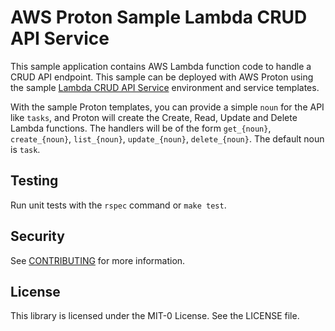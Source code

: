 # AWS Proton Sample Lambda CRUD API Service

This sample application contains AWS Lambda function code to handle a CRUD API endpoint. This sample can be deployed with AWS Proton using the sample [Lambda CRUD API Service](https://github.com/aws-samples/aws-proton-sample-templates/tree/main/lambda-crud-svc) environment and service templates.

With the sample Proton templates, you can provide a simple `noun` for the API like `tasks`, and Proton will create the Create, Read, Update and Delete Lambda functions. The handlers will be of the form `get_{noun}`, `create_{noun}`, `list_{noun}`, `update_{noun}`, `delete_{noun}`.  The default noun is `task`.

## Testing

Run unit tests with the `rspec` command or `make test`.

## Security

See [CONTRIBUTING](CONTRIBUTING.md#security-issue-notifications) for more information.

## License


This library is licensed under the MIT-0 License. See the LICENSE file.
